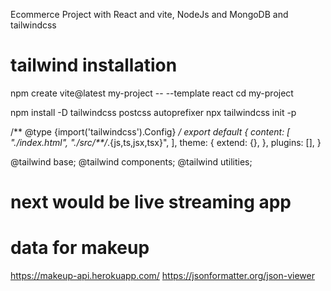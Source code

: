 Ecommerce Project with React and vite, NodeJs and MongoDB and tailwindcss
# tailwind installation
npm create vite@latest my-project -- --template react
cd my-project

npm install -D tailwindcss postcss autoprefixer
npx tailwindcss init -p

<!-- tailwind.config.js -->
/** @type {import('tailwindcss').Config} */
export default {
  content: [
    "./index.html",
    "./src/**/*.{js,ts,jsx,tsx}",
  ],
  theme: {
    extend: {},
  },
  plugins: [],
}

<!-- index.css -->
@tailwind base;
@tailwind components;
@tailwind utilities;


# next would be live streaming app

# data for makeup
https://makeup-api.herokuapp.com/
https://jsonformatter.org/json-viewer